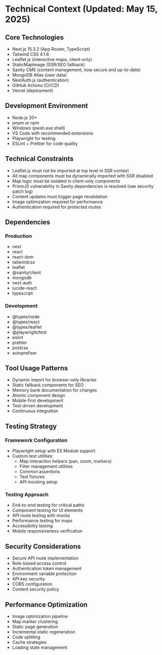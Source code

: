 
# Technical Context (Updated: May 15, 2025)

## Core Technologies

- Next.js 15.3.2 (App Router, TypeScript)
- Tailwind CSS 4.1.6
- Leaflet.js (interactive maps, client-only)
- StaticMapImage (SSR/SEO fallback)
- Sanity CMS (content management, now secure and up-to-date)
- MongoDB Atlas (user data)
- NextAuth.js (authentication)
- GitHub Actions (CI/CD)
- Vercel (deployment)

## Development Environment

- Node.js 20+
- pnpm or npm
- Windows (pwsh.exe shell)
- VS Code with recommended extensions
- Playwright for testing
- ESLint + Prettier for code quality

## Technical Constraints

- Leaflet.js must not be imported at top level in SSR context
- All map components must be dynamically imported with SSR disabled
- Map logic must be isolated in client-only components
- PrismJS vulnerability in Sanity dependencies is resolved (see security patch log)
- Content updates must trigger page revalidation
- Image optimization required for performance
- Authentication required for protected routes

## Dependencies

### Production

- next
- react
- react-dom
- tailwindcss
- leaflet
- @sanity/client
- mongodb
- next-auth
- lucide-react
- typescript

### Development

- @types/node
- @types/react
- @types/leaflet
- @playwright/test
- eslint
- prettier
- postcss
- autoprefixer

## Tool Usage Patterns

- Dynamic import for browser-only libraries
- Static fallback components for SEO
- Memory bank documentation for changes
- Atomic component design
- Mobile-first development
- Test-driven development
- Continuous integration

## Testing Strategy

### Framework Configuration

- Playwright setup with ES Module support
- Custom test utilities:
  - Map interaction helpers (pan, zoom, markers)
  - Filter management utilities
  - Common assertions
  - Test fixtures
  - API mocking setup

### Testing Approach

- End-to-end testing for critical paths
- Component testing for UI elements
- API route testing with mocks
- Performance testing for maps
- Accessibility testing
- Mobile responsiveness verification

## Security Considerations

- Secure API route implementation
- Role-based access control
- Authentication token management
- Environment variable protection
- API key security
- CORS configuration
- Content security policy

## Performance Optimization

- Image optimization pipeline
- Map marker clustering
- Static page generation
- Incremental static regeneration
- Code splitting
- Cache strategies
- Loading state management
